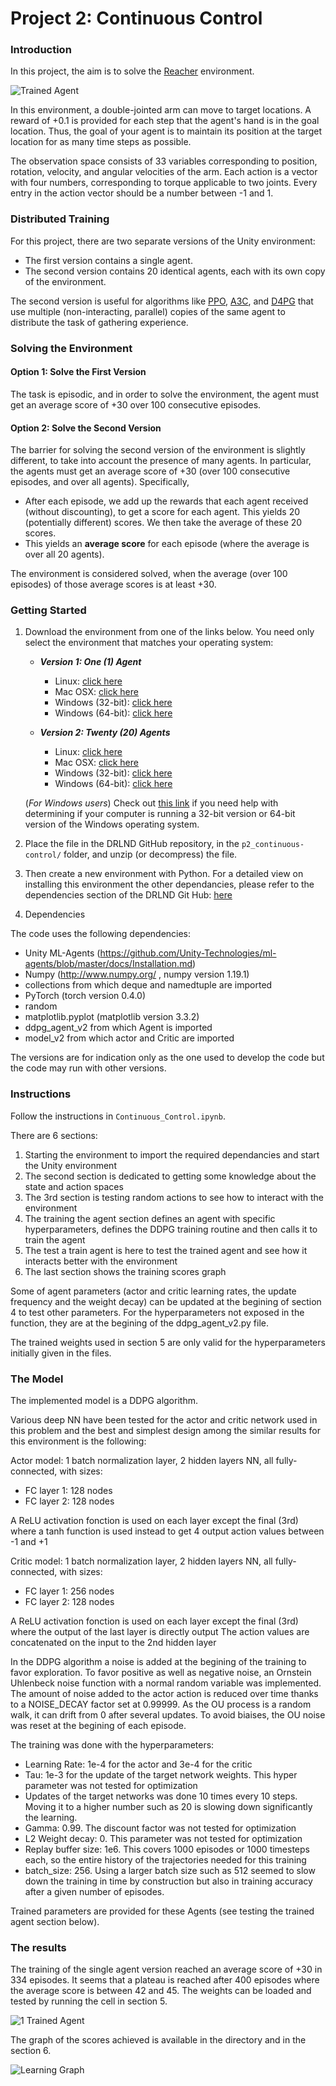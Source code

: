 [//]: # (Image References)

[image1]: https://user-images.githubusercontent.com/10624937/43851024-320ba930-9aff-11e8-8493-ee547c6af349.gif "Trained Agent"
[image2]: https://user-images.githubusercontent.com/10624937/43851646-d899bf20-9b00-11e8-858c-29b5c2c94ccc.png "Crawler"
[image3]: https://github.com/dthell/Deep-Reinforcement-Learning-Reacher/blob/master/Trained_Agent.gif "1 Trained Agent"
[image4]: https://github.com/dthell/Deep-Reinforcement-Learning-Reacher/blob/master/Learning_Graph.JPG "Learning Graph"


# Project 2: Continuous Control

### Introduction

In this project, the aim is to solve the [Reacher](https://github.com/Unity-Technologies/ml-agents/blob/master/docs/Learning-Environment-Examples.md#reacher) environment.

![Trained Agent][image1]

In this environment, a double-jointed arm can move to target locations. A reward of +0.1 is provided for each step that the agent's hand is in the goal location. Thus, the goal of your agent is to maintain its position at the target location for as many time steps as possible.

The observation space consists of 33 variables corresponding to position, rotation, velocity, and angular velocities of the arm. Each action is a vector with four numbers, corresponding to torque applicable to two joints. Every entry in the action vector should be a number between -1 and 1.

### Distributed Training

For this project, there are two separate versions of the Unity environment:
- The first version contains a single agent.
- The second version contains 20 identical agents, each with its own copy of the environment.  

The second version is useful for algorithms like [PPO](https://arxiv.org/pdf/1707.06347.pdf), [A3C](https://arxiv.org/pdf/1602.01783.pdf), and [D4PG](https://openreview.net/pdf?id=SyZipzbCb) that use multiple (non-interacting, parallel) copies of the same agent to distribute the task of gathering experience.  

### Solving the Environment

#### Option 1: Solve the First Version

The task is episodic, and in order to solve the environment, the agent must get an average score of +30 over 100 consecutive episodes.

#### Option 2: Solve the Second Version

The barrier for solving the second version of the environment is slightly different, to take into account the presence of many agents.  In particular, the agents must get an average score of +30 (over 100 consecutive episodes, and over all agents).  Specifically,
- After each episode, we add up the rewards that each agent received (without discounting), to get a score for each agent.  This yields 20 (potentially different) scores.  We then take the average of these 20 scores. 
- This yields an **average score** for each episode (where the average is over all 20 agents).

The environment is considered solved, when the average (over 100 episodes) of those average scores is at least +30. 

### Getting Started

1. Download the environment from one of the links below.  You need only select the environment that matches your operating system:

    - **_Version 1: One (1) Agent_**
        - Linux: [click here](https://s3-us-west-1.amazonaws.com/udacity-drlnd/P2/Reacher/one_agent/Reacher_Linux.zip)
        - Mac OSX: [click here](https://s3-us-west-1.amazonaws.com/udacity-drlnd/P2/Reacher/one_agent/Reacher.app.zip)
        - Windows (32-bit): [click here](https://s3-us-west-1.amazonaws.com/udacity-drlnd/P2/Reacher/one_agent/Reacher_Windows_x86.zip)
        - Windows (64-bit): [click here](https://s3-us-west-1.amazonaws.com/udacity-drlnd/P2/Reacher/one_agent/Reacher_Windows_x86_64.zip)

    - **_Version 2: Twenty (20) Agents_**
        - Linux: [click here](https://s3-us-west-1.amazonaws.com/udacity-drlnd/P2/Reacher/Reacher_Linux.zip)
        - Mac OSX: [click here](https://s3-us-west-1.amazonaws.com/udacity-drlnd/P2/Reacher/Reacher.app.zip)
        - Windows (32-bit): [click here](https://s3-us-west-1.amazonaws.com/udacity-drlnd/P2/Reacher/Reacher_Windows_x86.zip)
        - Windows (64-bit): [click here](https://s3-us-west-1.amazonaws.com/udacity-drlnd/P2/Reacher/Reacher_Windows_x86_64.zip)
    
    (_For Windows users_) Check out [this link](https://support.microsoft.com/en-us/help/827218/how-to-determine-whether-a-computer-is-running-a-32-bit-version-or-64) if you need help with determining if your computer is running a 32-bit version or 64-bit version of the Windows operating system.

2. Place the file in the DRLND GitHub repository, in the `p2_continuous-control/` folder, and unzip (or decompress) the file. 

3. Then create a new environment with Python. For a detailed view on installing this environment the other dependancies, please refer to the dependencies section of the DRLND Git Hub: [here](https://github.com/udacity/deep-reinforcement-learning#dependencies)

4. Dependencies

The code uses the following dependencies:
- Unity ML-Agents (https://github.com/Unity-Technologies/ml-agents/blob/master/docs/Installation.md)
- Numpy (http://www.numpy.org/ , numpy version 1.19.1)
- collections from which deque and namedtuple are imported
- PyTorch (torch version 0.4.0)
- random
- matplotlib.pyplot (matplotlib 	version 3.3.2)
- ddpg_agent_v2 from which Agent is imported
- model_v2 from which actor and Critic are imported

The versions are for indication only as the one used to develop the code but the code may run with other versions.

### Instructions

Follow the instructions in `Continuous_Control.ipynb`.

There are 6 sections:
1. Starting the environment to import the required dependancies and start the Unity environment
2. The second section is dedicated to getting some knowledge about the state and action spaces
3. The 3rd section is testing random actions to see how to interact with the environment
4. The training the agent section defines an agent with specific hyperparameters, defines the DDPG training routine and then calls it to train the agent
5. The test a train agent is here to test the trained agent and see how it interacts better with the environment
6. The last section shows the training scores graph

Some of agent parameters (actor and critic learning rates, the update frequency and the weight decay) can be updated at the begining of section 4 to test other parameters. For the hyperparameters not exposed in the function, they are at the begining of the ddpg_agent_v2.py file.

The trained weights used in section 5 are only valid for the hyperparameters initially given in the files.

### The Model

The implemented model is a DDPG algorithm.

Various deep NN have been tested for the actor and critic network used in this problem and the best and simplest design among the similar results for this environment is the following:

Actor model: 1 batch normalization layer, 2 hidden layers NN, all fully-connected, with sizes:
- FC layer 1: 128 nodes
- FC layer 2: 128 nodes

A ReLU activation fonction is used on each layer except the final (3rd) where a tanh function is used instead to get 4 output action values between -1 and +1

Critic model: 1 batch normalization layer, 2 hidden layers NN, all fully-connected, with sizes:
- FC layer 1: 256 nodes
- FC layer 2: 128 nodes

A ReLU activation fonction is used on each layer except the final (3rd) where the output of the last layer is directly output
The action values are concatenated on the input to the 2nd hidden layer

In the DDPG algorithm a noise is added at the begining of the training to favor exploration. To favor positive as well as negative noise, an Ornstein Uhlenbeck noise function with a normal random variable was implemented. The amount of noise added to the actor action is reduced over time thanks to a NOISE_DECAY factor set at 0.99999. As the OU process is a random walk, it can drift from 0 after several updates. To avoid biaises, the OU noise was reset at the begining of each episode.

The training was done with the hyperparameters:
- Learning Rate: 1e-4 for the actor and 3e-4 for the critic
- Tau: 1e-3 for the update of the target network weights. This hyper parameter was not tested for optimization
- Updates of the target networks was done 10 times every 10 steps. Moving it to a higher number such as 20 is slowing down significantly the learning.
- Gamma: 0.99. The discount factor was not tested for optimization
- L2 Weight decay: 0. This parameter was not tested for optimization
- Replay buffer size: 1e6. This covers 1000 episodes or 1000 timesteps each, so the entire history of the trajectories needed for this training
- batch_size: 256. Using a larger batch size such as 512 seemed to slow down the training in time by construction but also in training accuracy after a given number of episodes.

Trained parameters are provided for these Agents (see testing the trained agent section below).

### The results

The training of the single agent version reached an average score of +30 in 334 episodes. It seems that a plateau is reached after 400 episodes where the average score is between 42 and 45. The weights can be loaded and tested by running the cell in section 5.

![1 Trained Agent][image3]

The graph of the scores achieved is available in the directory and in the section 6.

![Learning Graph][image4]
